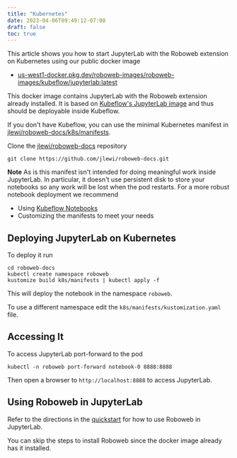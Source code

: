 ```yaml
---
title: "Kubernetes"
date: 2023-04-06T09:49:12-07:00
draft: false
toc: true
---
```


This article shows you how to start JupyterLab with the Roboweb extension on
Kubernetes using our public docker image

* [us-west1-docker.pkg.dev/roboweb-images/roboweb-images/kubeflow/jupyterlab:latest](us-west1-docker.pkg.dev/roboweb-images/roboweb-images/kubeflow/jupyterlab:latest)

This docker image contains JupyterLab with the Roboweb extension already installed.
It is based on [Kubeflow's JupyterLab image](https://www.kubeflow.org/docs/components/notebooks/container-images/#custom-images)
and thus should be deployable inside Kubeflow.

If you don't have Kubeflow, you can use the minimal Kubernetes manifest in
[jlewi/roboweb-docs/k8s/manifests](https://github.com/jlewi/roboweb-docs/tree/main/k8s/manifests).

Clone the [jlewi/roboweb-docs](https://github.com/jlewi/roboweb-docs.git) repository

```
git clone https://github.com/jlewi/roboweb-docs.git
```

**Note** As is this manifest isn't intended for doing meaningful work inside JupyterLab. In particular, it doesn't
use persistent disk to store your notebooks so any work will be lost when the
pod restarts. For a more robust notebook deployment we recommend

* Using [Kubeflow Notebooks](https://www.kubeflow.org/docs/components/notebooks/)
* Customizing the manifests to meet your needs

## Deploying JupyterLab on Kubernetes

To deploy it run

```
cd roboweb-docs
kubectl create namespace roboweb
kustomize build k8s/manifests | kubectl apply -f
```

This will deploy the notebook in the namespace `roboweb`.

To use a different namespace edit the `k8s/manifests/kustomization.yaml` file.

## Accessing It

To access JupyterLab port-forward to the pod

```
kubectl -n roboweb port-forward notebook-0 8888:8888
```

Then open a browser to `http://localhost:8888` to access JupyterLab.

## Using Roboweb in JupyterLab

Refer to the directions in the [quickstart](/docs/quickstart/) for how to use Roboweb in JupyterLab.

You can skip the steps to install Roboweb since the docker image already has it installed.
